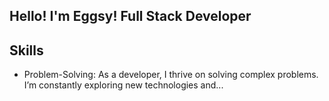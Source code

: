 ## Hello! I'm Eggsy! Full Stack Developer
## Skills
- Problem-Solving: As a developer, I thrive on solving complex problems. I’m constantly exploring new technologies and...
